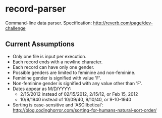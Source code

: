 record-parser
=============

Command-line data parser. Specification: http://reverb.com/page/dev-challenge

Current Assumptions
-------------------
* Only one file is input per execution.
* Each record ends with a newline character.
* Each record can have only one gender.
* Possible genders are limited to feminine and non-feminine.
* Feminine gender is signified with value 'F'.
* Non-feminine gender is signified with any value other than 'F'.
* Dates appear as M/D/YYYY:
  - 2/15/2012 instead of 02/15/2012, 2/15/12, or Feb 15, 2012
  - 10/9/1940 instead of 10/09/40, 9/10/40, or 9-10-1940
* Sorting is case-sensitive and 'ASCIIbetical':
  http://blog.codinghorror.com/sorting-for-humans-natural-sort-order/
